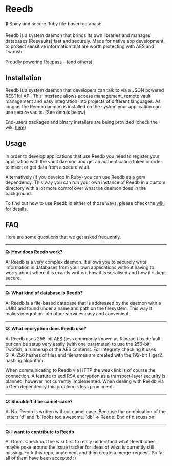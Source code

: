 Reedb
=====

:lock: Spicy and secure Ruby file-based database.

Reedb is a system daemon that brings its own libraries and manages databases (Reevaults) fast and securely.
Made for native app development, to protect sensitive information that are worth protecting with AES and Twofish.

Proudly powering [Reepass] - (and others).


Installation
------------

Reedb is a system daemon that developers can talk to via a JSON powered RESTful API. This interface allows access management, remote vault management and easy integration into projects of different languages. As long as the Reedb daemon is installed on the system your application can use secure vaults. (See details below)

End-users packages and binary installers are being provided (check the wiki [here])

Usage
-----
In order to develop applications that use Reedb you need to register your application with the vault daemon and get an authentication token in order to insert or get data from a secure vault.

Alternatively (if you develop in Ruby) you can use Reedb as a gem dependency. This way you can run your own instance of Reedb in a custom directory with a lot more control over what the daemon does in the background.

To find out how to use Reedb in either of those ways, please check the [wiki] for details.


FAQ
---

Here are some questions that we get asked frequently.

---

**Q: How does Reedb work?**

A: Reedb is a very complex daemon. It allows you to securely write information in databases from your own applications without having to worry about where it is exactly written, how it is serialised and how it is kept secure.

---

**Q: What kind of database is Reedb?**

A: Reedb is a file-based database that is addressed by the daemon with a UUID and found under a name and path on the filesystem. This way it makes integration into other services easy and convenient.

---

**Q: What encryption does Reedb use?**

A: Reedb uses 256-bit AES (less commonly known as Rijndael) by default but can be setup very easily (with one parameter) to use the 256-bit Twofish, a runnerup of the AES contenst.
For integrety checking it uses SHA-256 hashes of files and filenames are created with the 192-bit Tiger2 hashing algorithm.

When communicating to Reedb via HTTP the weak link is of course the connection. A feature to add RSA encryption as a transport-layer security is planned, however not currently implemented. When dealing with Reedb via a Gem dependency this problem is less promiment.

---
**Q: Shouldn't it be camel-case?**

A: No. Reedb is written without camel case. Because the combination of the letters 'd' and 'b' looks too awesome. 'db' => Reedb. End of discussion.

---
**Q: I want to contribute to Reedb**

A. Great. Check out the wiki first to really understand what Reedb does, maybe poke around the issue tracker for ideas of what is currently still missing. Fork this repo, implement and then create a merge-request. So far all of them have been accepted :)


[Reepass]: https://github.com/tr-lonelyrobot/reepass
[here]: https://github.com/tr-lonelyrobot/reedb/wiki/binaries
[wiki]: https://github.com/tr-lonelyrobot/reedb/wiki